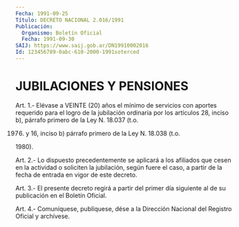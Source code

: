 ```yaml
---
Fecha: 1991-09-25
Título: DECRETO NACIONAL 2.016/1991
Publicación:
  Organismo: Boletín Oficial
  Fecha: 1991-09-30
SAIJ: https://www.saij.gob.ar/DN19910002016
Id: 123456789-0abc-610-2000-1991soterced
---
```

# JUBILACIONES Y PENSIONES

<a id="1"></a>
Art. 1.- Elévase a VEINTE (20) años el mínimo de servicios con aportes  requerido para el logro de la jubilación ordinaria por los artículos  28, inciso b), párrafo primero de la Ley N. 18.037 (t.o.

1976) y 16,  inciso  b)  párrafo  primero de la Ley N. 18.038 (t.o.

1980).

<a id="2"></a>
Art.  2.-  Lo  dispuesto  precedentemente  se  aplicará  a los afiliados  que  cesen  en  la  actividad o soliciten la jubilación, según fuere el caso, a partir de  la  fecha  de entrada en vigor de este decreto.

<a id="3"></a>
Art.  3.-  El  presente decreto regirá a partir del primer día siguiente al de su publicación en el Boletín Oficial.

<a id="4"></a>
Art. 4.- Comuníquese, publíquese, dése a la Dirección Nacional del Registro Oficial y archívese.